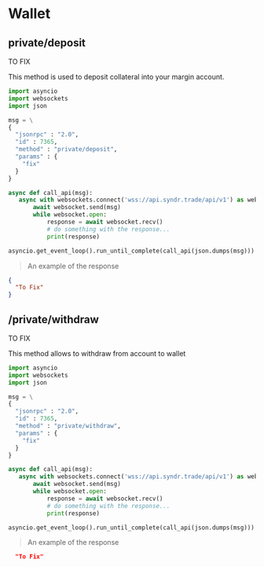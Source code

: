 
# Wallet

<!-- ======================================================================================================================= -->

## private/deposit

TO FIX

This method is used to deposit collateral into your margin account.

```python
import asyncio
import websockets
import json

msg = \
{
  "jsonrpc" : "2.0",
  "id" : 7365,
  "method" : "private/deposit",
  "params" : {
    "fix"
  }
}

async def call_api(msg):
   async with websockets.connect('wss://api.syndr.trade/api/v1') as websocket:
       await websocket.send(msg)
       while websocket.open:
           response = await websocket.recv()
           # do something with the response...
           print(response)

asyncio.get_event_loop().run_until_complete(call_api(json.dumps(msg)))
```

<!-- ### Parameters

Parameter | Required | Type | Enum | Description
 ---------- | ---------- | ------ | ------ | ------------|
from | true | string | | address of the user
currency | true | string | currency to be deposited
amount | true | integer | amount to be deposited  -->

> An example of the response

```json
{
  "To Fix"
}
```


<!-- ### Response

Name | Type | Description
 ----- | ------ | ------------ 
jsonrpc | string | The JSON-RPC version (2.0)
id | integer | The id that was sent in the request
result | object | 
> amount | integer | new collateral added
> balance | integer | new balance of the currency
> currency | string | currency collateral is deposited to
> timestamp | integer | deposited timestamp
> status | string | tells the status of the transaction -->


<!-- ========================================================================================================================== -->

<!-- ## /private/cancel_transfer_by_id
## /private/cancel_withdrawal
## /private/create_deposit_address
## /private/get_current_deposit_address
## /private/get_deposits
## /private/get_transfers
## /private/get_withdrawals
## /private/submit_transfer_to_subaccount
## /private/submit_transfer_to_user -->

<!-- ======================================================================================================================== -->

## /private/withdraw

TO FIX


This method allows to withdraw from account to wallet

```python
import asyncio
import websockets
import json

msg = \
{
  "jsonrpc" : "2.0",
  "id" : 7365,
  "method" : "private/withdraw",
  "params" : {
    "fix"
  }
}

async def call_api(msg):
   async with websockets.connect('wss://api.syndr.trade/api/v1') as websocket:
       await websocket.send(msg)
       while websocket.open:
           response = await websocket.recv()
           # do something with the response...
           print(response)

asyncio.get_event_loop().run_until_complete(call_api(json.dumps(msg)))
```

<!-- ### Parameters

`Parameter` | `Required` | `Type` | `Enum` | `Description`
 ---------- | ---------- | ------ | ------ | ------------ -->

> An example of the response

```json
  "To Fix"
```

<!-- ### Response

`Name` | `Type` | `Description`
 ----- | ------ | ------------ 
`id` | `integer` | `The id that was sent in the request`
`jsonrpc` | `string` | `The JSON-RPC version (2.0)`
`result` | `----` | `----` -->


<!-- =========================================================================================== -->
